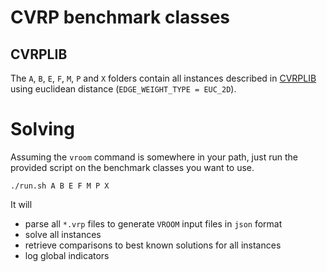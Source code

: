 # CVRP benchmark classes

## CVRPLIB

The `A`, `B`, `E`, `F`, `M`, `P` and `X` folders contain all instances
described in
[CVRPLIB](http://vrp.atd-lab.inf.puc-rio.br/index.php/en/) using
euclidean distance (`EDGE_WEIGHT_TYPE = EUC_2D`).

# Solving

Assuming the `vroom` command is somewhere in your path, just run the
provided script on the benchmark classes you want to use.

```
./run.sh A B E F M P X
```

It will

- parse all `*.vrp` files to generate `VROOM` input files in `json` format
- solve all instances
- retrieve comparisons to best known solutions for all instances
- log global indicators
